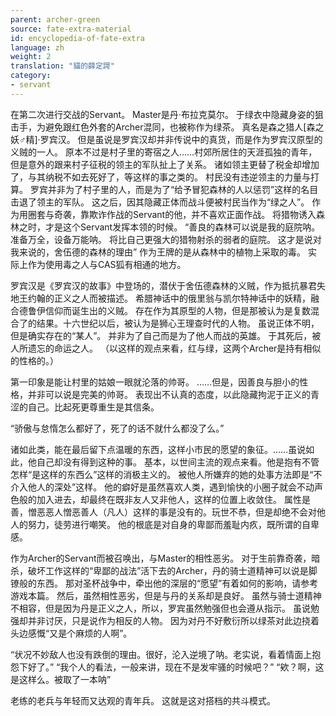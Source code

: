 ```yaml
---
parent: archer-green
source: fate-extra-material
id: encyclopedia-of-fate-extra
language: zh
weight: 2
translation: "貓的薛定諤"
category:
- servant
---
```


在第二次进行交战的Servant。
Master是丹·布拉克莫尔。
于绿衣中隐藏身姿的狙击手，为避免跟红色外套的Archer混同，也被称作为绿茶。
真名是森之猎人[森之妖♂精]·罗宾汉。
但是虽说是罗宾汉却并非传说中的真货，而是作为罗宾汉原型的义贼的一人。
原本不过是村子里的寄宿之人……村郊所居住的天涯孤独的青年，但是意外的跟来村子征税的领主的军队扯上了关系。
诸如领主更替了税金却增加了，与其纳税不如去死好了，等这样的事之类的。
村民没有违逆领主的力量与打算。
罗宾并非为了村子里的人，而是为了“给予冒犯森林的人以惩罚”这样的名目击退了领主的军队。
这之后，因其隐藏正体而战斗便被村民当作为“绿之人”。
作为用圈套与奇袭，靠欺诈作战的Servant的他，并不喜欢正面作战。
将猎物诱入森林之时，才是这个Servant发挥本领的时候。
“善良的森林可以说是我的庭院呐。
准备万全，设备万能呐。
将比自己更强大的猎物射杀的弱者的庭院。
这才是说对我来说的，舍伍德的森林的理由”
作为王牌的是从森林中的植物上采取的毒。
实际上作为使用毒之人与CAS狐有相通的地方。

罗宾汉是《罗宾汉的故事》中登场的，潜伏于舍伍德森林的义贼，作为抵抗暴君失地王约翰的正义之人而被描述。
希腊神话中的俄里翁与凯尔特神话中的妖精，融合德鲁伊信仰而诞生出的义贼。
存在作为其原型的人物，但是那被认为是复数混合了的结果。十六世纪以后，被认为是狮心王理查时代的人物。
虽说正体不明，但是确实存在的“某人”。
并非为了自己而是为了他人而战的英雄。
于其死后，被人所遗忘的命运之人。
（以这样的观点来看，红与绿，这两个Archer是持有相似的性格的。）

第一印象是能让村里的姑娘一眼就沦落的帅哥。
……但是，因善良与胆小的性格，并非可以说是完美的帅哥。
表现出不认真的态度，以此隐藏拘泥于正义的青涩的自己。比起死更尊重生是其信条。

“骄傲与怠惰怎么都好了，死了的话不就什么都没了么。”

诸如此类，能在最后留下点温暖的东西，这样小市民的愿望的象征。……虽说如此，他自己却没有得到这种的事。
基本，以世间主流的观点来看。他是抱有不管怎样“是这样的东西么”这样的消极主义的。
被他人所嫌弃的她的处事方法即是“不介入他人的深处”这样。
他的癖好是虽然喜欢人类，遇到愉快的小圈子就会不动声色般的加入进去，却最终在既非友人又非他人，这样的位置上收敛住。
属性是善，憎恶恶人憎恶善人（凡人）这样的事是没有的。玩世不恭，但是却绝不会对他人的努力，徒劳进行嘲笑。
他的根底是对自身的卑鄙而羞耻内疚，既所谓的自卑感。

作为Archer的Servant而被召唤出，与Master的相性恶劣。
对于生前靠奇袭，暗杀，破坏工作这样的“卑鄙的战法”活下去的Archer，丹的骑士道精神可以说是脚镣般的东西。
那对圣杯战争中，牵出他的深层的“愿望”有着如何的影响，请参考游戏本篇。
然后，虽然相性恶劣，但是与丹的关系却是良好。
虽然与骑士道精神不相容，但是因为丹是正义之人，所以，罗宾虽然勉强但也会遵从指示。
虽说勉强却并非讨厌，只是说作为相反的人物。
因为对丹不好敷衍所以绿茶对此边挠着头边感慨“又是个麻烦的人啊”。

“状况不妙敌人也没有跌倒的理由。很好，沦入逆境了呐。老实说，看着情面上抱怨下好了。”
“我个人的看法，一般来讲，现在不是发牢骚的时候吧？”
“欸？啊，这是这样么。被取了一本呐”

老练的老兵与年轻而又达观的青年兵。
这就是这对搭档的共斗模式。
